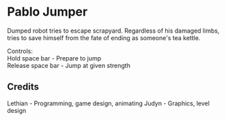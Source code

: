 # Pablo Jumper

Dumped robot tries to escape scrapyard. Regardless of his damaged limbs, tries to save himself from the fate of ending as someone's tea kettle.

Controls:
<br>Hold space bar - Prepare to jump
<br>Release space bar - Jump at given strength

## Credits

Lethian - Programming, game design, animating
Judyn - Graphics, level design

